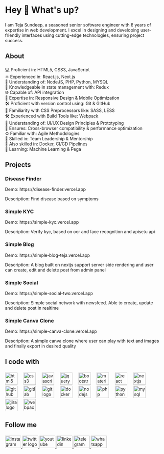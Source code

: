<h1 align="left">Hey 👋 What's up?</h1>

###

<p align="left">I am Teja Sundeep, a seasoned senior software engineer with 8 years of expertise in web development. I excel in designing and developing user-friendly interfaces using cutting-edge technologies, ensuring project success.</p>

###

<h2 align="left">About</h2>

###

<p align="left">💻 Proficient in: HTML5, CSS3, JavaScript<br>⚛️ Experienced in: React.js, Next.js<br>🧠 Understanding of: NodeJS, PHP, Python, MYSQL<br>🔄 Knowledgeable in state management with: Redux<br>🌐 Capable of: API integration<br>📱 Expertise in: Responsive Design & Mobile Optimization<br>🛠️ Proficient with version control using: Git & GitHub<br>🎨 Familiarity with CSS Preprocessors like: SASS, LESS<br>🛠️ Experienced with Build Tools like: Webpack<br>🎨 Understanding of: UI/UX Design Principles & Prototyping<br>🚀 Ensures: Cross-browser compatibility & performance optimization<br>⚙️ Familiar with: Agile Methodologies<br> 👥 Skilled in: Team Leadership & Mentorship<br>🐳 Also skilled in: Docker, CI/CD Pipelines<br>🤖 Learning: Machine Learning & Pega</p>

###

<h2 align="left">Projects</h2>

###

<h3 align="left">Disease Finder</h3>
<p align="left">Demo: https://disease-finder.vercel.app</p>
<p align="left">Description: Find disease based on symptoms</p>

###

<h3 align="left">Simple KYC</h3>
<p align="left">Demo: https://simple-kyc.vercel.app</p>
<p align="left">Description: Verify kyc, based on ocr and face recognition and apisetu api</p>

###

<h3 align="left">Simple Blog</h3>
<p align="left">Demo: https://simple-blog-teja.vercel.app</p>
<p align="left">Description: A blog built on nextjs support server side rendering and user can create, edit and delete post from admin panel</p>

###

<h3 align="left">Simple Social</h3>
<p align="left">Demo: https://simple-social-two.vercel.app</p>
<p align="left">Description: Simple social network with newsfeed. Able to create, update and delete post in realtime</p>

###

<h3 align="left">Simple Canva Clone</h3>
<p align="left">Demo: https://simple-canva-clone.vercel.app</p>
<p align="left">Description: A simple canva clone where user can play with text and images and finally export in desired quality</p>

###

<h2 align="left">I code with</h2>

###

<div align="left">
  <img src="https://cdn.jsdelivr.net/gh/devicons/devicon/icons/html5/html5-original.svg" height="40" alt="html5 logo"  />
  <img width="12" />
  <img src="https://cdn.jsdelivr.net/gh/devicons/devicon/icons/css3/css3-original.svg" height="40" alt="css3 logo"  />
  <img width="12" />
  <img src="https://cdn.jsdelivr.net/gh/devicons/devicon/icons/javascript/javascript-original.svg" height="40" alt="javascript logo"  />
  <img width="12" />
  <img src="https://cdn.jsdelivr.net/gh/devicons/devicon/icons/jquery/jquery-original.svg" height="40" alt="jquery logo"  />
  <img width="12" />
  <img src="https://cdn.jsdelivr.net/gh/devicons/devicon/icons/bootstrap/bootstrap-original.svg" height="40" alt="bootstrap logo"  />
  <img width="12" />
  <img src="https://cdn.jsdelivr.net/gh/devicons/devicon/icons/materialui/materialui-original.svg" height="40" alt="materialui logo"  />
  <img width="12" />
  <img src="https://cdn.jsdelivr.net/gh/devicons/devicon/icons/react/react-original.svg" height="40" alt="react logo"  />
  <img width="12" />
  <img src="https://cdn.jsdelivr.net/gh/devicons/devicon/icons/nextjs/nextjs-original.svg" height="40" alt="nextjs logo"  />
  <img width="12" />
  <img src="https://cdn.jsdelivr.net/gh/devicons/devicon/icons/github/github-original.svg" height="40" alt="github logo"  />
  <img width="12" />
  <img src="https://cdn.jsdelivr.net/gh/devicons/devicon/icons/gitlab/gitlab-original.svg" height="40" alt="gitlab logo"  />
  <img width="12" />
  <img src="https://cdn.jsdelivr.net/gh/devicons/devicon/icons/git/git-original.svg" height="40" alt="git logo"  />
  <img width="12" />
  <img src="https://cdn.jsdelivr.net/gh/devicons/devicon/icons/docker/docker-original.svg" height="40" alt="docker logo"  />
  <img width="12" />
  <img src="https://cdn.jsdelivr.net/gh/devicons/devicon/icons/nodejs/nodejs-original.svg" height="40" alt="nodejs logo"  />
  <img width="12" />
  <img src="https://cdn.jsdelivr.net/gh/devicons/devicon/icons/php/php-original.svg" height="40" alt="php logo"  />
  <img width="12" />
  <img src="https://cdn.jsdelivr.net/gh/devicons/devicon/icons/python/python-original.svg" height="40" alt="python logo"  />
  <img width="12" />
  <img src="https://cdn.jsdelivr.net/gh/devicons/devicon/icons/mysql/mysql-original.svg" height="40" alt="mysql logo"  />
  <img width="12" />
  <img src="https://cdn.jsdelivr.net/gh/devicons/devicon/icons/jira/jira-original.svg" height="40" alt="jira logo"  />
  <img width="12" />
  <img src="https://cdn.jsdelivr.net/gh/devicons/devicon/icons/webpack/webpack-original.svg" height="40" alt="webpack logo"  />
</div>

###

<h2 align="left">Follow me</h2>

###

<div align="left">
  <a href="https://www.instagram.com/inshort_learner" target="_blank">
    <img src="https://raw.githubusercontent.com/maurodesouza/profile-readme-generator/master/src/assets/icons/social/instagram/default.svg" width="52" height="40" alt="instagram logo"  />
  </a>
  <a href="https://www.twitter.com/inshort_learner" target="_blank">
    <img src="https://raw.githubusercontent.com/maurodesouza/profile-readme-generator/master/src/assets/icons/social/twitter/default.svg" width="52" height="40" alt="twitter logo"  />
  </a>
  <a href="https://www.youtube.com/@inshort-learners" target="_blank">
    <img src="https://raw.githubusercontent.com/maurodesouza/profile-readme-generator/master/src/assets/icons/social/youtube/default.svg" width="52" height="40" alt="youtube logo"  />
  </a>
  <a href="https://www.linkedin.com/in/tejasundeep" target="_blank">
    <img src="https://raw.githubusercontent.com/maurodesouza/profile-readme-generator/master/src/assets/icons/social/linkedin/default.svg" width="52" height="40" alt="linkedin logo"  />
  </a>
  <a href="https://t.me/inshort_learner" target="_blank">
    <img src="https://raw.githubusercontent.com/maurodesouza/profile-readme-generator/master/src/assets/icons/social/telegram/default.svg" width="52" height="40" alt="telegram logo"  />
  </a>
  <a href="https://whatsapp.com/channel/0029VaR9hY9AO7RHYo2R5r0i" target="_blank">
    <img src="https://raw.githubusercontent.com/maurodesouza/profile-readme-generator/master/src/assets/icons/social/whatsapp/default.svg" width="52" height="40" alt="whatsapp logo"  />
  </a>
</div>

###
